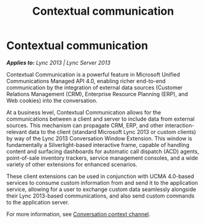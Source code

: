 ﻿---
title: Contextual communication
TOCTitle: Contextual communication
ms:assetid: 6fe0e2a4-5546-41bb-87ae-2201aa32ae73
ms:mtpsurl: https://msdn.microsoft.com/en-us/library/Dn465927(v=office.15)
ms:contentKeyID: 57102421
ms.date: 07/25/2014
mtps_version: v=office.15
---

# Contextual communication


_**Applies to:** Lync 2013 | Lync Server 2013_

Contextual Communication is a powerful feature in Microsoft Unified Communications Managed API 4.0, enabling richer end-to-end communication by the integration of external data sources (Customer Relations Management (CRM), Enterprise Resource Planning (ERP), and Web cookies) into the conversation.

At a business level, Contextual Communication allows for the communications between a client and server to include data from external sources. This mechanism can propagate CRM, ERP, and other interaction-relevant data to the client (standard Microsoft Lync 2013 or custom clients) by way of the Lync 2013 Conversation Window Extension. This window is fundamentally a Silverlight-based interactive frame, capable of handling content and surfacing dashboards for automatic call dispatch (ACD) agents, point-of-sale inventory trackers, service management consoles, and a wide variety of other extensions for enhanced scenarios.

These client extensions can be used in conjunction with UCMA 4.0-based services to consume custom information from and send it to the application service, allowing for a user to exchange custom data seamlessly alongside their Lync 2013-based communications, and also send custom commands to the application server.

For more information, see [Conversation context channel](conversation-context-channel.md).

